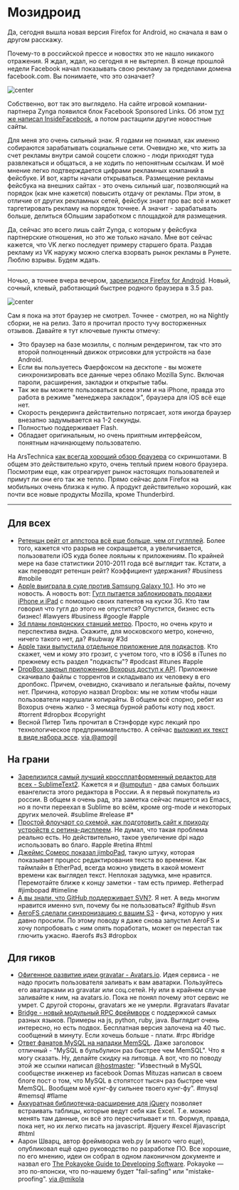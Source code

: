 # Мозидроид

Да, сегодня вышла новая версия Firefox for Android, но сначала я вам о другом расскажу.

Почему-то в российской прессе и новостях это не нашло никакого отражения. Я ждал, ждал, но сегодня я не вытерпел. В конце прошлой недели Facebook начал показывать свою рекламу за пределами домена facebook.com. Вы понимаете, что это означает?

![center](http://www.insidefacebook.com/wp-content/uploads/2012/06/Screen-Shot-2012-06-22-at-8.54.50-AM.png)

Собственно, вот так это выглядело. На сайте игровой компании-партнера Zynga появился блок Facebook Sponsored Links. Об этом [тут же написал InsideFacebook](http://www.insidefacebook.com/2012/06/22/first-hints-of-a-facebook-ad-network-sponsored-stories-appear-on-zynga-com/), а потом растащили другие новостные сайты.

Для меня это очень сильный знак. Я годами не понимал, как именно собираются зарабатывать социальные сети. Очевидно же, что жить за счет рекламы внутри самой соцсети сложно - люди приходят туда развлекаться и общаться, а не ходить по непонятным ссылкам. И моё мнение легко подтверждается цифрами рекламных компаний в фейсбуке. И вот, карты начали открываться. Размещение рекламы фейсбука на внешних сайтах - это очень сильный шаг, позволяющий на порядок (как мне кажется) повысить отдачу от рекламы. При этом, в отличие от других рекламных сетей, фейсбук знает про вас всё и может таргетировать рекламу на порядок точнее. А значит - зарабатывать больше, делиться бОльшим заработком с площадкой для размещения.

Да, сейчас это всего лишь сайт Zynga, с которым у фейсбука партнерские отношения, но это же только начало. Мне вот сейчас кажется, что VK легко последует примеру старшего брата. Раздав рекламу из VK наружу можно слегка взорвать рынок рекламы в Рунете. Люблю взрывы. Будем ждать.

-----

Ночью, а точнее вчера вечером, [зарелизился Firefox for Android](http://blog.mozilla.org/blog/2012/06/26/mozilla-launches-a-speedy-and-powerful-upgrade-to-mobile-browsing-with-firefox-for-android/). Новый, сочный, клевый, работающий быстрее родного браузера в 3.5 раз.

![center](http://chyo.ru/362466611613.png)

Сам я пока на этот браузер не смотрел. Точнее - смотрел, но на Nightly сборки, не на релиз. Зато я прочитал просто тучу восторженных отзывов. Давайте я тут ключевые пункты отмечу:

 * Это браузер на базе мозиллы, с полным рендерингом, так что это второй полноценный движок отрисовки для устройств на базе Android.
 * Если вы пользуетесь Фаерфоксом на десктопе - вы можете синхронизировать все данные через облако Mozilla Sync. Включая пароли, расширения, закладки и открытые табы.
 * Так же вы можете пользоваться всем этим и на iPhone, правда это работа в режиме "менеджера закладок", браузера для iOS всё еще нет.
 * Скорость рендеринга действительно потрясает, хотя иногда браузер внезапно задумывается на 1-2 секунды.
 * Полностью поддерживает Flash.
 * Обладает оригинальным, но очень приятным интерфейсом, понятным начинающему пользователю.

На ArsTechnica [как всегда хороший обзор браузера](http://arstechnica.com/gadgets/2012/06/hands-on-firefox-for-android-may-become-your-favorite-android-browser/) со скриншотами. В общем это действительно круто, очень теплый прием нового браузера. Посмотрим еще, как отреагирует рынок настоящих пользователей и примут ли они его так же тепло. Прямо сейчас доля Firefox на мобильных очень близка к нулю. А продукт действительно хороший, как почти все новые продукты Mozilla, кроме Thunderbird.

-----

## Для всех
* [Ретеншн рейт от аппстора всё еще больше, чем от гуглплей](http://www.localytics.com/blog/2012/app-user-loyalty-increasing-ios-beats-android/). Более того, кажется что разрыв не сокращается, а увеличивается, пользователи iOS куда более лояльны к приложениям. По крайней мере на базе статистики 2010-2011 года всё выглядит так. Кстати, а как переводят ретеншн рейт? Коэффициент удержания? #business #mobile
* [Apple выиграла в суде против Samsung Galaxy 10.1](http://allthingsd.com/20120626/apple-wins-injunction-against-samsung-galaxy-tab/). Но это не новость. А новость вот: [Гугл пытается заблокировать продажи iPhone и iPad](http://9to5mac.com/2012/06/25/google-attempts-to-block-u-s-iphone-ipad-shipments-over-3g-patents/) с помощью своих патентов на куски 3G. Кто там говорил что гугл до этого не опустится? Опустится, бизнес есть бизнес! #lawyers #business #google #apple
* [3d планы лондонских станций метро](http://stations.aeracode.org/). Просто, но очень круто и перспектива видна. Скажите, для московского метро, конечно, ничего такого нет, да? #subway #3d
* [Apple таки выпустила отдельное приложение для подкастов](http://itunes.apple.com/us/app/podcasts/id525463029?mt=8). Кто скажет, чем и кому это грозит, с учетом того, что в iOS6 в iTunes по прежнему есть раздел "подкасты"? #podcast #itunes #apple
* [DropBox закрыл приложению Boxopus доступ к API](http://blog.boxopus.com/index.php/2012/06/25/dropbox-disconnects-us/). Приложение скачивало файлы с торрентов и складывало их человеку в его дропбокс. Причем, очевидно, скачивало и легальные файлы, почему нет. Причина, которую назвал Dropbox: мы не хотим чтобы наши пользователи нарушали копирайты. В общем всё спорно, ребят из Boxopus очень жалко - 3 месяца бурной работы коту под хвост. #torrent #dropbox #copyright
* Весной Питер Тиль прочитал в Стэнфорде курс лекций про технологическое предпринимательство. А сейчас [выложил их текст в виде набора эссе](http://blakemasters.tumblr.com/peter-thiels-cs183-startup). [via @amogil](http://github.com/amogil)


## На грани
* [Зарелизился самый лучший кроссплатформенный редактор для всех - SublimeText2](http://www.sublimetext.com/blog/articles/sublime-text-2-0-released). Кажется я и [@umputun](http://twitter.com/umputun) - два самых больших евангелиста этого редактора в России. А я первый покупатель из россии. В общем я очень рад, эта заметка сейчас пишется из Emacs, но я почти переехал в Sublime во всём, кроме org-mode и некоторых других мелочей. #sublime #release #*
* [Простой флоучарт со схемой, как подготовить сайт к приходу устройств с ретина-дисплеем](http://mir.aculo.us/2012/06/26/flowchart-how-to-retinafy-your-website/). Не думал, что такая проблема реально есть. Но действительно, такое увеличение dpi надо использовать во благо. #apple #retina #html
* [Джеймс Сомерс показал jimboPad](http://jsomers.net/blog/jimbopad), такую штуку, которая показывает процесс редактирования текста во времени. Как таймлайн в EtherPad, всегда можно увидеть в какой момент времени как выглядел текст. Неплохая задумка, мне нравится. Перемотайте ближе к концу заметки - там есть пример. #etherpad #jimbopad #timeline
* [А вы знали, что GitHub поддерживает SVN?](https://github.com/blog/1178-collaborating-on-github-with-subversion). Я нет. А ведь многим нравится именно svn, почему бы не пользоваться? #github #svn
* [AeroFS сделали синхронизацию с вашим S3](http://blog.aerofs.com/aerofss3-syncing-to-amazon-cloud-never-been-e) - фича, которую у них давно просили. По этому поводу я даже снова запустил AeroFS и хочу попробовать с ним опять поработать, может он перестал так глючить ужасно. #aerofs #s3 #dropbox

## Для гиков
* [Офигенное развитие идеи gravatar - Avatars.io](http://avatars.io/). Идея сервиса - не надо просить пользователя заливать к вам аватарки. Пользуйтесь его аватарками из gravatar или соц.сетей. Ну или в крайнем случае заливайте к ним, на avatars.io. Пока не понял почему этот сервис не умрет. С другой стороны, gravatars же не умерли. #gravatars #avatar
* [Bridge - новый модульный RPC фреймворк](https://www.getbridge.com/) с поддержкой самых разных языков. Примеры на js, python, ruby, java. Выглядит очень интересно, но есть подвох. Бесплатная версия залочена на 40 тыс. сообщений в минуту. Если хочешь больше - плати. #rpc #bridge
* [Ответ фанатов MySQL на нападки MemSQL](http://dom.as/2012/06/26/memsql-rage/). Даже заголовок отличный - "MySQL в бульбулион раз быстрее чем MemSQL". Что я могу сказать. Ну, делайте скидку на литовца. А вот, что по поводу этой же ссылки написал [@hostmaster](http://github.com/hostmaster): "Известный в MySQL сообществе инженер из facebook Domas Mituzas написал в своем блоге пост о том, что MySQL в стопятсот тысяч раз быстрее чем MemSQL. Вообщем моё кунг-фу сильнее твоего кунг-фу". #mysql #memsql #flame
* [Аккуратная библиотечка-расширение для jQuery](http://warpech.github.com/jquery-handsontable/index.html) позволяет встраивать таблицы, которые ведут себя как Excel. Т.е. можно менять там данные, он всё это пересчитывает и тп. Формул, правда, пока нет, но их легко писать на javascript. #jquery #excel #javascript #html
* Аарон Шварц, автор фреймворка web.py (и много чего еще), опубликовал ещё одно руководство по разработке ПО. Все хорошие, по его мнению, идеи он собрал в одном лаконичном документе и назвал его [The Pokayoke Guide to Developing Software](http://pokayokeguide.com/). Pokayoke — это по-японски, что по-нашему будет "fail-safing" или "mistake-proofing". [via @mikola](http://github.com/mikola)

